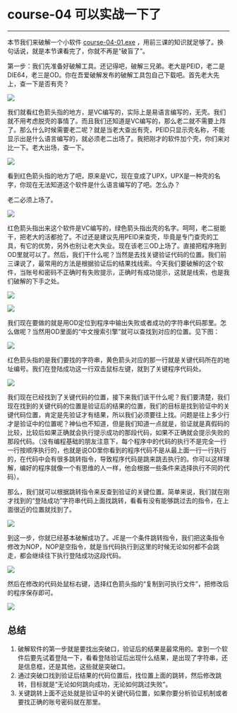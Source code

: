 # course-04 可以实战一下了

------

本节我们来破解一个小软件 [course-04-01.exe](PEs/course-04-01.exe) ，用前三课的知识就足够了。换句话说，就是本节课看完了，你就不再是“破盲了”。

第一步：我们先准备好破解工具。还记得吧，破解三兄弟。老大是PEID，老二是DIE64，老三是OD。你在吾爱破解发布的破解工具包自己下载吧。首先老大先上，查一下是否有壳？

![](imgs/course-04-01.png)

我们就看红色箭头指的地方，是VC编写的，实际上是易语言编写的，无壳。我们就不用考虑脱壳的事情了。而且我们还知道是VC编写的，那么老二就不需要上阵了。那么什么时候需要老二呢？就是当老大查出有壳，PEID只显示壳名称，不能显示出是什么语言编写的，就必须老二出场了。我把刚才的软件加个壳，你们来对比一下。老大出场，查一下。

![](imgs/course-04-02.png)

看到红色箭头指的地方了吧，原来是VC，现在变成了UPX，UPX是一种壳的名字，你现在无法知道这个软件是什么语言编写的了吧。怎么办？

老二必须上场了。

![](imgs/course-04-03.png)

红色箭头指出来这个软件是VC编写的，绿色箭头指出壳的名字。呵呵，老二挺能干，把老大的活都抢了。不过还是建议先用PEID来查壳，毕竟是专门查壳的工具，有它的优势，另外也别让老大失业。现在该老三OD上场了。直接把程序拖到OD里就可以了。然后，我们干什么呢？当然是去找关键验证代码的位置。我们前三课说了，最常用的方法是根据验证后的结果找线索。今天我们要破解的这个软件，当账号和密码不正确时有失败提示，正确时有成功提示，这就是线索，也是我们破解的下手之处。

![](imgs/course-04-04.png)

![](imgs/course-04-05.png)

我们现在要做的就是用OD定位到程序中输出失败或者成功的字符串代码那里。怎么做呢？当然用OD里面的“中文搜索引擎”就可以查找到对应的位置。见下图：

![](imgs/course-04-06.png)

红色箭头指的是我们要找的字符串，黄色箭头对应的那一行就是关键代码所在的地址编号。我们在登陆成功这一行双击鼠标左键，就到了关键程序代码处。

![](imgs/course-04-07.png)

我们现在已经找到了关键代码的位置，接下来我们该干什么呢？我们要清楚，我们现在找到的关键代码的位置是验证后的结果的位置，我们的目标是找到验证中的关键代码位置，肯定是先验证才有结果，所以我们必须要往上找。问题是往上多少行才是验证中的位置呢？神仙也不知道，但是我们知道一点就是，验证就是真假码的比较，比较后如果正确就会执行提示成功的那段代码，如果不正确就会提示失败的那段代码。（没有编程基础的朋友注意下，每个程序中的代码的执行不是完全一行一行按顺序执行的，也就是说OD里你看到的程序代码不是从最上面一行一行执行的，在代码中会有很多跳转指令，导致程序代码是跳来跳去执行的。你可以这样理解，编好的程序就像一个有思维的人一样，他会根据一些条件来选择执行不同的代码）。

那么，我们就可以根据跳转指令来反查到验证的关键位置。简单来说，我们就在刚才找到的“登陆成功”字符串代码上面找跳转，看看有没有能够跳过去的指令，在上面很近的位置就找到了。

![](imgs/course-04-08.png)

到这一步，你就已经基本破解成功了。JE是一个条件跳转指令，我们把这条指令修改为NOP，NOP是空指令，就是当代码执行到这里的时候无论如何都不会跳走，都会继续往下执行登陆成功这段代码。

![](imgs/course-04-09.png)

然后在修改的代码处鼠标右键，选择红色箭头指的“复制到可执行文件”，把修改后的程序保存即可。

![](imgs/course-04-10.png)

## 总结

1. 破解软件的第一步就是要找出突破口，验证后的结果是最常用的。拿到一个软件后要先试着登陆一下，看看登陆验证后出现什么结果，是出现了字符串，还是信息框，还是其他，这些就是突破口。
2. 通过突破口找到验证后结果的代码位置后，找位置上面的跳转，然后修改跳转，目标就是“无论如何跳向成功，无论如何跳过失败”。
3. 关键跳转上面不远处就是验证中的关键代码位置，如果你要分析验证机制或者要找正确的账号密码就在那里。
